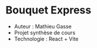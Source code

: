 # Bouquet Express

- Auteur : Mathieu Gasse
- Projet synthèse de cours
- Technologie : React + Vite

